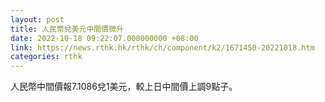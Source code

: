 ```yaml
---
layout: post
title: 人民幣兌美元中間價微升
date: 2022-10-18 09:22:07.000000000 +08:00
link: https://news.rthk.hk/rthk/ch/component/k2/1671450-20221018.htm
categories: rthk
---
```


人民幣中間價報7.1086兌1美元，較上日中間價上調9點子。
